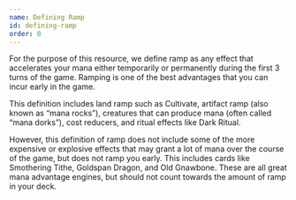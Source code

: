 ```yaml
---
name: Defining Ramp
id: defining-ramp
order: 0
---
```


For the purpose of this resource, we define ramp as any effect that accelerates your mana either temporarily or permanently during the first 3 turns of the game. Ramping is one of the best advantages that you can incur early in the game.

This definition includes land ramp such as Cultivate, artifact ramp (also known as “mana rocks”), creatures that can produce mana (often called “mana dorks”), cost reducers, and ritual effects like Dark Ritual.

However, this definition of ramp does not include some of the more expensive or explosive effects that may grant a lot of mana over the course of the game, but does not ramp you early. This includes cards like Smothering Tithe, Goldspan Dragon, and Old Gnawbone. These are all great mana advantage engines, but should not count towards the amount of ramp in your deck.

